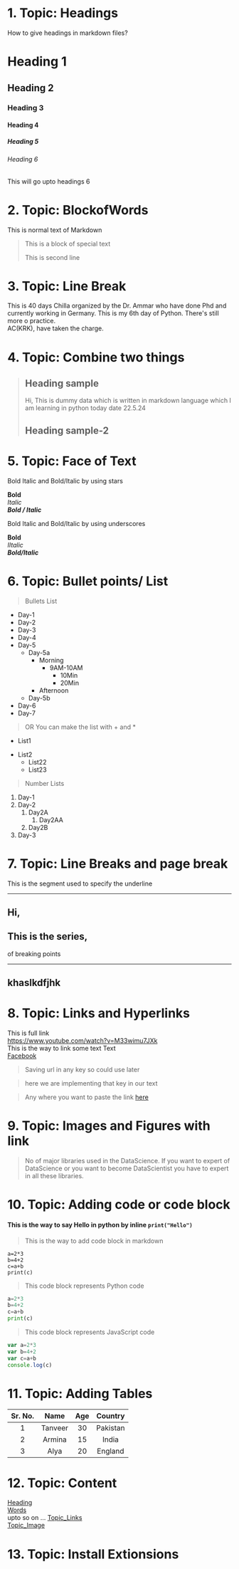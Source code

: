 # 1. Topic: Headings
How to give headings in markdown files?

# Heading 1
## Heading 2
### Heading 3
#### Heading 4
##### Heading 5
###### Heading 6
This will go upto headings 6

# 2. Topic: BlockofWords

This is normal text of Markdown

> This is a block of special text
> 
> This is second line

# 3. Topic: Line Break
This is 40 days Chilla organized by the Dr. Ammar who have done Phd and currently working in Germany. This is my 6th day of Python. There's still more o practice.\
 AC(KRK), have taken the charge.

 # 4. Topic: Combine two things

 > ## Heading sample
 > Hi, This is dummy data which is written in markdown language which I am learning in python today date 22.5.24
 >
 > ## Heading sample-2

 # 5. Topic: Face of Text

Bold Italic and Bold/Italic by using stars

**Bold**\
*Italic*\
***Bold / Italic***

Bold Italic and Bold/Italic by using underscores

__Bold__\
_IItalic_\
___Bold/Italic___

# 6. Topic: Bullet points/ List

> Bullets List

- Day-1
- Day-2
- Day-3
- Day-4
- Day-5
    - Day-5a
      - Morning
        - 9AM-10AM
          - 10Min
          - 20Min
      - Afternoon
    - Day-5b
- Day-6
- Day-7

>OR You can make the list with + and *

* List1
+ List2
    * List22
    + List23

> Number Lists
1. Day-1
2. Day-2
   1. Day2A
      1. Day2AA
   2. Day2B
3. Day-3

# 7. Topic: Line Breaks and page break



This is the segment used to specify the underline
***
Hi,
---
This is the series,
---
of breaking points
___
khaslkdfjhk
----

# 8. Topic: Links and Hyperlinks
This is full link\
<https://www.youtube.com/watch?v=M33wimu7JXk>\
This is the way to link some text Text\
[Facebook](https://www.youtube.com/watch?v=M33wimu7JXk)

> Saving url in any key  so could use later

[Codenics]:https://www.youtube.com/watch?v=M33wimu7JXk

> here we are implementing that key in our text

> Any where you want to paste the link [here][Codenics] 



# 9. Topic: Images and Figures with link

> No of major libraries used in the DataScience. If you want to expert of DataScience or you want to become DataScientist you have to expert in all these libraries.

<!---![Libs](libs.png) 

> Now adding the image from Online.
![image](https://www.google.com/search?sca_esv=8276d79fd9a4c5db&sca_upv=1&sxsrf=ADLYWII7S9NfehyDVQhMobGjyXh_jKz0Ow:1716379538186&q=beautiful+pictures&uds=ADvngMhXvLAy9adNrmazH6IkPBch-DCNIXNWB10_Xpko84wUpslg8r7g1r4RB_k_PzKEFDx0ZwYj2hZbD_g8EKlaOq7TaPv6SkMXbpqRzzZWVRY6XtmQZd0hcljcxJ8ohufR3tcxUPQnfkq90nDOFTs805wCMqX5SXOcuZW6OOCgrBn81Nn2mMfwKn0nW2UlOnMo5KeeXqjd_qELDmc7mA34UsBJpupbLCk6OR4bpdF9abdm4O32CrbbLaqKmZ18QVrMHU5AJpZQrOs46gU5hzGo9okoVwi7pccIT2dtGiRoM39gkeB0MAhgP6wIKvggTcM1fVNxCqBg&udm=2&prmd=ivsnbz&sa=X&ved=2ahUKEwjWg7GFnKGGAxUyXvEDHe9OCl8QtKgLegQIERAB&biw=1280&bih=567&dpr=1.5#vhid=FIRaiNwUkm0BdM&vssid=mosaic)--->


# 10. Topic: Adding code or code block

#### This is the way to say Hello in python by inline `print("Hello")`

> This is the way to add code block in markdown
``` 
a=2*3
b=4+2
c=a+b
print(c)
```

>This code block represents Python code
``` python
a=2*3
b=4+2
c=a+b
print(c)
```
> This code block represents JavaScript code
```javascript
var a=2*3
var b=4+2
var c=a+b
console.log(c)
```



# 11. Topic: Adding Tables

|Sr. No. | Name | Age | Country |
|:---:|:---:|:---:|:---:|
|1|Tanveer |30|Pakistan|
|2|Armina |15|India|
|3|Alya |20|England|


# 12. Topic: Content

[Heading](#1-topic-headings)\
[Words](#2-topic-blockofwords)\
upto so on ... 
[Topic_Links](#3-topic-links)\
[Topic_Image](#4-topic-images)

# 13. Topic: Install  Extionsions

